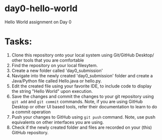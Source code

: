 # day0-hello-world
Hello World assignment on Day 0

# Tasks:
1. Clone this repository onto your local system using Git/GitHub Desktop/ other tools that you are comfortable
2. Find the repository on your local filesytem.
3. Create a new folder called 'day0_submission'
4. Navigate into the newly created 'day0_submission' folder and create a Java/Python file called Hello.java or hello.py.
5. Edit the created file using your favorite IDE, to include code to display the string "Hello World" upon execution.
6. Save the changes and commit the changes to your git repository using `git add` and `git commit` commands. Note, if you are using GitHub Desktop or other UI based tools, refer their documentation to learn to do a commit operation
7. Push your changes to GitHub using `git push` command. Note, use push equivalents on other interfaces you are using.
8. Check if the newly created folder and files are recorded on your (this) GitHub repository.

